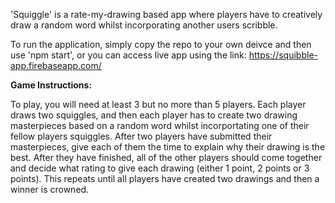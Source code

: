 'Squiggle' is a rate-my-drawing based app where players have to creatively draw a random word whilst incorporating another users scribble.

To run the application, simply copy the repo to your own deivce and then use 'npm start', or you can access live app using the link: https://squibble-app.firebaseapp.com/

**Game Instructions:**

To play, you will need at least 3 but no more than 5 players. Each player draws two squiggles, and then each player has to create two drawing masterpieces based on a random word whilst incorportating one of their fellow players squiggles. After two players have submitted their masterpieces, give each of them the time to explain why their drawing is the best. After they have finished, all of the other players should come together and decide what rating to give each drawing (either 1 point, 2 points or 3 points). This repeats until all players have created two drawings and then a winner is crowned.
